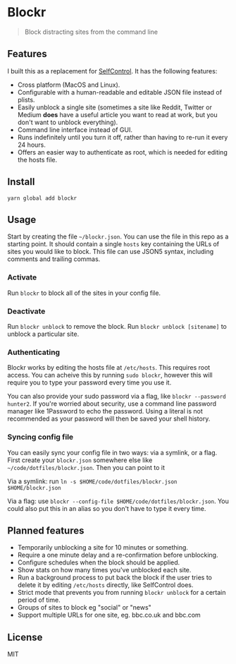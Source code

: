 # Blockr

> Block distracting sites from the command line

## Features

I built this as a replacement for [SelfControl](https://github.com/SelfControlApp/). It has the following features:

-   Cross platform (MacOS and Linux).
-   Configurable with a human-readable and editable JSON file instead of plists.
-   Easily unblock a single site (sometimes a site like Reddit, Twitter or Medium **does** have a useful article you want to read at work, but you don't want to unblock everything).
-   Command line interface instead of GUI.
-   Runs indefinitely until you turn it off, rather than having to re-run it every 24 hours.
-   Offers an easier way to authenticate as root, which is needed for editing the hosts file.

## Install

```
yarn global add blockr
```

## Usage

Start by creating the file `~/blockr.json`. You can use the file in this repo as a starting point. It should contain a single `hosts` key containing the URLs of sites you would like to block. This file can use JSON5 syntax, including comments and trailing commas.

### Activate

Run `blockr` to block all of the sites in your config file.

### Deactivate

Run `blockr unblock` to remove the block.
Run `blockr unblock [sitename]` to unblock a particular site.

### Authenticating

Blockr works by editing the hosts file at `/etc/hosts`. This requires root access. You can acheive this by running `sudo blockr`, however this will require you to type your password every time you use it.

You can also provide your sudo password via a flag, like `blockr --password hunter2`. If you're worried about security, use a command line password manager like 1Password to echo the password. Using a literal is not recommended as your password will then be saved your shell history.

### Syncing config file

You can easily sync your config file in two ways: via a symlink, or a flag. First create your `blockr.json` somewhere else like `~/code/dotfiles/blockr.json`. Then you can point to it

Via a symlink: run `ln -s $HOME/code/dotfiles/blockr.json $HOME/blockr.json`

Via a flag: use `blockr --config-file $HOME/code/dotfiles/blockr.json`. You could also put this in an alias so you don't have to type it every time.

## Planned features

-   Temporarily unblocking a site for 10 minutes or something.
-   Require a one minute delay and a re-confirmation before unblocking.
-   Configure schedules when the block should be applied.
-   Show stats on how many times you've unblocked each site.
-   Run a background process to put back the block if the user tries to delete it by editing `/etc/hosts` directly, like SelfControl does.
-   Strict mode that prevents you from running `blockr unblock` for a certain period of time.
-   Groups of sites to block eg "social" or "news"
-   Support multiple URLs for one site, eg. bbc.co.uk and bbc.com

## License

MIT
